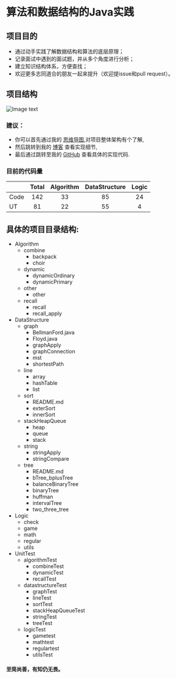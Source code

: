  <h1> 算法和数据结构的Java实践  </h1>

## 项目目的
+ 通过动手实践了解数据结构和算法的底层原理；
+ 记录面试中遇到的面试题，并从多个角度进行分析；
+ 建立知识结构体系，方便查找；
+ 欢迎更多志同道合的朋友一起来提升（欢迎提issue和pull request）。

## 项目结构
![Image text](
https://github.com/ljfirst/AlgorithmPractice/blob/master/resource/Architecture.png)

### 建议：
+ 你可以首先通过我的 [思维导图](https://www.processon.com/mindmap/5cbb5fcae4b09b16ffc06360),对项目整体架构有个了解,
+ 然后跳转到我的 [博客](https://blog.csdn.net/ljfirst) 查看实现细节,
+ 最后通过跳转至我的 [GitHub](https://github.com/ljfirst/Algorithm) 查看具体的实现代码.

### 目前的代码量
|          | Total | Algorithm | DataStructure | Logic  |
| -------- |:-----:|  :----:   |   :-----:     | :-----:|
| Code     |  142  |    33     |      85       |   24   |  
| UT       |  81   |    22     |      55       |   4    | 

## 具体的项目目录结构:
+ Algorithm
    + combine
        + backpack
        + choir
    + dynamic
        + dynamicOrdinary
        + dynamicPrimary
    + other
        + other
    + recall
        + recall
        + recall_apply
+ DataStructure
    + graph
        + BellmanFord.java
        + Floyd.java
        + graphApply
        + graphConnection
        + mst
        + shortestPath
    + line
        + array
        + hashTable
        + list
    + sort
        + README.md
        + exterSort
        + innerSort
    + stackHeapQueue
        + heap
        + queue
        + stack
    + string
        + stringApply
        + stringCompare
    + tree
        + README.md 
        + bTree_bplusTree
        + balanceBinaryTree
        + binaryTree
        + huffman
        + intervalTree
        + two_three_tree
+  Logic
   +  check
   +  game
   +  math
   +  regular
   + utils
+ UnitTest
    + algorithmTest
        + combineTest
        + dynamicTest
        + recallTest
    + datastructureTest
        + graphTest
        + lineTest
        + sortTest
        + stackHeapQueueTest
        + stringTest
        + treeTest
    + logicTest
        + gametest
        + mathtest
        + regulartest
        + utilsTest
        


#### 至简尚善，有知仍无畏。
